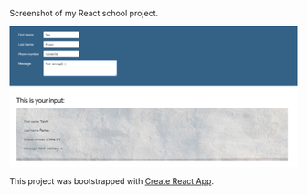 
Screenshot of my React school project.

![4th task: Forms](./public/4_task.PNG)

This project was bootstrapped with [Create React App](https://github.com/facebook/create-react-app).


